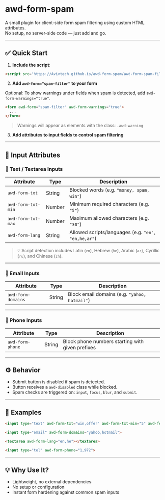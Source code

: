 
# awd-form-spam

A small plugin for client-side form spam filtering using custom HTML attributes.  
No setup, no server-side code — just add and go.

---

## ✅ Quick Start

1. **Include the script:**

```html
<script src="https://Avivtech.github.io/awd-form-spam/awd-form-spam-filter.js" defer></script>
```

2. **Add `awd-form="spam-filter"` to your form**

Optional: To show warnings under fields when spam is detected, add `awd-form-warnings="true"`.

```html
<form awd-form="spam-filter" awd-form-warnings="true">
  ...
</form>
```

> Warnings will appear as elements with the class: `.awd-warning`

3. **Add attributes to input fields to control spam filtering**

---

## 🧩 Input Attributes

### 📝 Text / Textarea Inputs

| Attribute            | Type   | Description                                                |
|----------------------|--------|------------------------------------------------------------|
| `awd-form-txt`       | String | Blocked words (e.g. `"money, spam, win"`)                  |
| `awd-form-txt-min`   | Number | Minimum required characters (e.g. `"5"`)                   |
| `awd-form-txt-max`   | Number | Maximum allowed characters (e.g. `"30"`)                   |
| `awd-form-lang`      | String | Allowed scripts/languages (e.g. `"en"`, `"en,he,ar"`)      |

> 💡 Script detection includes Latin (`en`), Hebrew (`he`), Arabic (`ar`), Cyrillic (`ru`), and Chinese (`zh`).

---

### 📧 Email Inputs

| Attribute             | Type   | Description                                             |
|-----------------------|--------|---------------------------------------------------------|
| `awd-form-domains`    | String | Block email domains (e.g. `"yahoo, hotmail"`)           |

---

### 📱 Phone Inputs

| Attribute             | Type   | Description                                             |
|-----------------------|--------|---------------------------------------------------------|
| `awd-form-phone`      | String | Block phone numbers starting with given prefixes        |

---

## ⚙️ Behavior

- Submit button is disabled if spam is detected.
- Button receives a `awd-disabled` class while blocked.
- Spam checks are triggered on: `input`, `focus`, `blur`, and `submit`.

---

## 🧪 Examples

```html
<input type="text" awd-form-txt="win,offer" awd-form-txt-min="5" awd-form-txt-max="20">
```

```html
<input type="email" awd-form-domains="yahoo,hotmail">
```

```html
<textarea awd-form-lang="en,he"></textarea>
```

```html
<input type="tel" awd-form-phone="1,972">
```

---

## 💡 Why Use It?

- Lightweight, no external dependencies
- No setup or configuration
- Instant form hardening against common spam inputs
